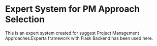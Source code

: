 # Expert System for PM Approach Selection
 This is an expert system created for suggest Project Management Approaches.Experta framework with Flask Backend has been used here.

